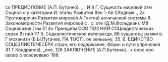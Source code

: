 со
ПРЕДИСЛОВИЕ (А.П. Бутонно).
_ . И 8
Г. Сущность мировой отм Социол о
у категории И. этапы Развития Вен '› бе СХодные
., 2» Противоречия Развития мировой
А Тактив) аочичаской системы
8. Закономерности Развития мировой с . с:
оте
(Д.М.Фольдиан). М8 Социализия |
ны 51
4» Принципы ООО ПОЗ НИЙ СОЦиадистаческих серан
В) ний 77
5. Содкалистическоя ивтеграгдя, 86 сущность; рамки в. Г
моханизи (Б.Ы.Пугачев, ПА ТОСТ). ое зеньььну, 35.
6. ЕДИНСТВО СОЦЕЗЛИСТЕЧЕСЕРХ стран, его содержание,
Форм: и пути упрочовия (П.Т.Кондранов), „ине, 126
ЗАКЛЮЧЕНИЕ (А.П.Бутенко).. + оово ооо овово о вовововвво ‘188
